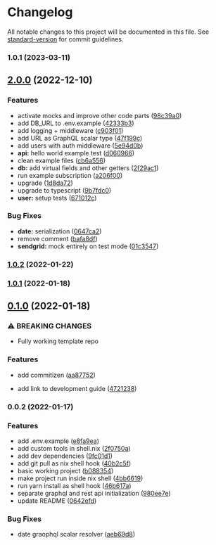 # Changelog

All notable changes to this project will be documented in this file. See [standard-version](https://github.com/conventional-changelog/standard-version) for commit guidelines.

### 1.0.1 (2023-03-11)

## [2.0.0](https://github.com/codeworks-projects/template-nodejs-apollo/compare/v1.0.2...v2.0.0) (2022-12-10)


### Features

* activate mocks and improve other code parts ([98c39a0](https://github.com/codeworks-projects/template-nodejs-apollo/commit/98c39a08ad276dcd798d1941f00a3541d92d5b06))
* add DB_URL to .env.example ([42333b3](https://github.com/codeworks-projects/template-nodejs-apollo/commit/42333b3ceb1df7c5089de73f52c710bfe9d775bf))
* add logging + middleware ([c903f01](https://github.com/codeworks-projects/template-nodejs-apollo/commit/c903f01c395f0ffdec6c0d2fa8c6cece5545f993))
* add URL as GraphQL scalar type ([47f199c](https://github.com/codeworks-projects/template-nodejs-apollo/commit/47f199cee300e64e89432cfc5ac44c28410caef2))
* add users with auth middleware ([5e94d0b](https://github.com/codeworks-projects/template-nodejs-apollo/commit/5e94d0be78eae37f5d9dab21e4771bc0cb709f26))
* **api:** hello world example test ([d060966](https://github.com/codeworks-projects/template-nodejs-apollo/commit/d060966e1655835193994a841f2af50001f38351))
* clean example files ([cb6a556](https://github.com/codeworks-projects/template-nodejs-apollo/commit/cb6a5564e914546a4f62c613d2cb31cf577793ac))
* **db:** add virtual fields and other getters ([2f29ac1](https://github.com/codeworks-projects/template-nodejs-apollo/commit/2f29ac1d240f3fe5f4ae8430833b2cdb45ecfcf6))
* run example subscription ([a206f00](https://github.com/codeworks-projects/template-nodejs-apollo/commit/a206f00bdc9a9d496993f00c2c0cf0b59a6b7a61))
* upgrade ([1d8da72](https://github.com/codeworks-projects/template-nodejs-apollo/commit/1d8da72b7d822776e8c5174a4e28c50e6de737d1))
* upgrade to typescript ([9b7fdc0](https://github.com/codeworks-projects/template-nodejs-apollo/commit/9b7fdc017cdf4bf6c504f7d1dc5013f71b9836ce))
* **user:** setup tests ([671012c](https://github.com/codeworks-projects/template-nodejs-apollo/commit/671012c9a7ae5402101d325bb5e8c91993ac31cf))


### Bug Fixes

* **date:** serialization ([0647ca2](https://github.com/codeworks-projects/template-nodejs-apollo/commit/0647ca2d078dfcb106514e3e9a7a19846c627bd9))
* remove comment ([bafa8df](https://github.com/codeworks-projects/template-nodejs-apollo/commit/bafa8dfb744c561241f4b373cf9085a725a7e969))
* **sendgrid:** mock entirely on test mode ([01c3547](https://github.com/codeworks-projects/template-nodejs-apollo/commit/01c354793ad980c919892bd4642f90404c7aa6bf))

### [1.0.2](https://github.com/codeworks-projects/template-nodejs-apollo/compare/v1.0.1...v1.0.2) (2022-01-22)

### [1.0.1](https://github.com/codeworks-projects/template-nodejs-apollo/compare/v0.1.0...v1.0.1) (2022-01-18)

## [0.1.0](https://github.com/codeworks-projects/template-nodejs-apollo/compare/v0.0.2...v0.1.0) (2022-01-18)


### ⚠ BREAKING CHANGES

* Fully working template repo

### Features

* add commitizen ([aa87752](https://github.com/codeworks-projects/template-nodejs-apollo/commit/aa87752ad38568d69745aae667678c706f798c03))


* add link to development guide ([4721238](https://github.com/codeworks-projects/template-nodejs-apollo/commit/472123828052f5257e7476159b3ac0c89e0f4207))

### 0.0.2 (2022-01-17)


### Features

* add .env.example ([e8fa9ea](https://github.com/codeworks-projects/template-nodejs-apollo/commit/e8fa9eae1a79da13e8ec9d74a5a76fff52f8f4c3))
* add custom tools in shell.nix ([2f0750a](https://github.com/codeworks-projects/template-nodejs-apollo/commit/2f0750abfdec0f0486aaea02af043840f2246578))
* add dev dependencies ([9fc01d1](https://github.com/codeworks-projects/template-nodejs-apollo/commit/9fc01d1226d7da02fd297c1e3834da1afa62c434))
* add git pull as nix shell hook ([40b2c5f](https://github.com/codeworks-projects/template-nodejs-apollo/commit/40b2c5fdf49de9b0da8cd1170694cec8ca1c8756))
* basic working project ([b088354](https://github.com/codeworks-projects/template-nodejs-apollo/commit/b08835447481b187cc0421e895ccbce9bb9fff2b))
* make project run inside nix shell ([4bb6619](https://github.com/codeworks-projects/template-nodejs-apollo/commit/4bb6619b33b2c0967dc8d38897f478d31b0cf0bf))
* run yarn install as shell hook ([46b617a](https://github.com/codeworks-projects/template-nodejs-apollo/commit/46b617a31ed2e4150b4729aa6335a753706c40b6))
* separate graphql and rest api initialization ([980ee7e](https://github.com/codeworks-projects/template-nodejs-apollo/commit/980ee7e90b54b7156ab2995fcc9e8e525a80e101))
* update README ([0642efd](https://github.com/codeworks-projects/template-nodejs-apollo/commit/0642efd4af1d5e83d48047ec67df3b5842ada91b))


### Bug Fixes

* date graophql scalar resolver ([aeb69d8](https://github.com/codeworks-projects/template-nodejs-apollo/commit/aeb69d8684b186749d7142ee0043bf03b472b1b7))
